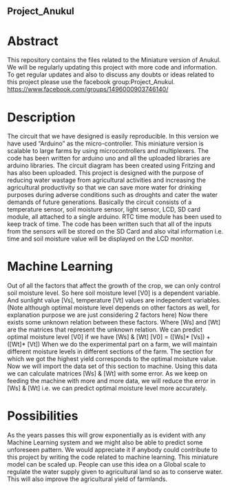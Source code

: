 ## Project_Anukul

# Abstract
This repository contains the files related to the Miniature version of Anukul. We will be regularly updating this project with more code and information.
To get regular updates and also to discuss any doubts or ideas related to this project please use the facebook group:Project_Anukul. https://www.facebook.com/groups/1496000903746140/



# Description
The circuit that we have designed is easily reproducible. In this version we have used “Arduino” as the micro-controller. This miniature version is scalable to large farms by using microcontrollers and multiplexers.
The code has been written for arduino uno and all the uploaded libraries are arduino libraries. The circuit diagram has been created using Fritzing and has also been uploaded.
This project is designed with the purpose of reducing water wastage from agricultural activities and increasing the agricultural productivity so that we can save more water for drinking purposes during adverse conditions such as droughts and cater the water demands of future generations.
Basically the circuit consists of a temperature sensor, soil moisture sensor, light sensor, LCD, SD card module, all attached to a single arduino. RTC time module has been used to keep track of time.
The code has been written such that all of the inputs from the sensors will be stored on the SD Card and also vital information i.e. time and soil moisture value will be displayed on the LCD monitor.



# Machine Learning
Out of all the factors that affect the growth of the crop, we can only control soil moisture level. 
So here soil moisture level [V0] is a dependent variable. And sunlight value [Vs], temperature [Vt]  values are independent variables.(Note although optimal moisture level depends on other factors as well, for explanation purpose we are just considering 2 factors here)
Now there exists some unknown relation between these factors. Where [Ws] and [Wt] are the matrices that represent the unknown relation. We can predict optimal moisture level [V0] if we have [Ws] & [Wt]
                            [V0] = ([Ws]* [Vs]) + ([Wt]* [Vt]) 
When we do the experimental part on a farm, we will maintain different moisture levels in different sections of the farm. The section for which we got the highest yield corresponds to the optimal moisture value. Now we will import the data set of this section to machine. Using this data we can calculate matrices [Ws] & [Wt] with some error.
As we keep on feeding the machine with more and more data, we will reduce the error  in [Ws] & [Wt] i.e. we can predict optimal moisture level more accurately.



# Possibilities
As the years passes this will grow exponentially as is evident with any Machine Learning system and we might also be able to predict some unforeseen pattern.
We would appreciate it if anybody could contribute to this project by writing the code related to machine learning.
This miniature model can be scaled up. People can use this idea on a Global scale to regulate the water supply given to agricultural land so as to conserve water. This will also improve the agricultural yield of farmlands. 
